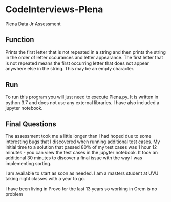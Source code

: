 # CodeInterviews-Plena
Plena Data Jr Assessment

## Function
Prints the first letter that is not repeated in a string and then prints the string in the order of letter occurances and letter appearance.  The first letter that is not repeated means the first occurring letter that does not appear anywhere else in the string.  This may be an empty character.

## Run
To run this program you will just need to execute Plena.py.  It is written in python 3.7 and does not use any external libraries.  I have also included a jupyter notebook.

## Final Questions
The assessment took me a little longer than I had hoped due to some interesting bugs that I discovered when running additional test cases.  My initial time to a solution that passed 80% of my test cases was 1 hour 12 minutes - you can view the test cases in the jupyter notebook.  It took an additional 30 minutes to discover a final issue with the way I was implementing sorting.

I am available to start as soon as needed.  I am a masters student at UVU taking night classes with a year to go.

I have been living in Provo for the last 13 years so working in Orem is no problem

